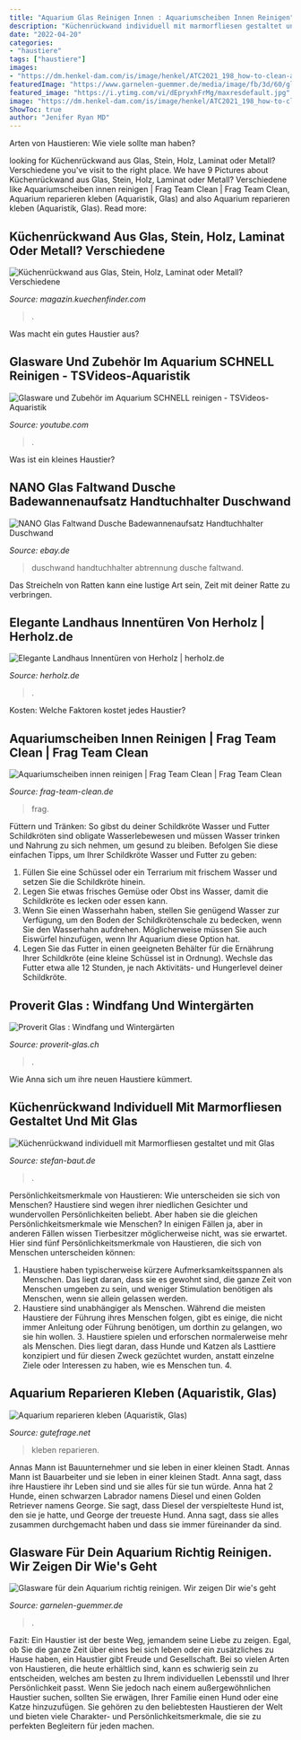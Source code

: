 ```yaml
---
title: "Aquarium Glas Reinigen Innen : Aquariumscheiben Innen Reinigen"
description: "Küchenrückwand individuell mit marmorfliesen gestaltet und mit glas"
date: "2022-04-20"
categories:
- "haustiere"
tags: ["haustiere"]
images:
- "https://dm.henkel-dam.com/is/image/henkel/ATC2021_198_how-to-clean-aquarium-glass-inside_16x5?wid=1200"
featuredImage: "https://www.garnelen-guemmer.de/media/image/fb/3d/60/glaswarereinigenfeatured_600x600@2x.jpg"
featured_image: "https://i.ytimg.com/vi/dEpryxhFrMg/maxresdefault.jpg"
image: "https://dm.henkel-dam.com/is/image/henkel/ATC2021_198_how-to-clean-aquarium-glass-inside_16x5?wid=1200"
ShowToc: true
author: "Jenifer Ryan MD"
---
```



Arten von Haustieren: Wie viele sollte man haben?

	

		
looking for Küchenrückwand aus Glas, Stein, Holz, Laminat oder Metall? Verschiedene you've visit to the right place. We have 9 Pictures about Küchenrückwand aus Glas, Stein, Holz, Laminat oder Metall? Verschiedene like Aquariumscheiben innen reinigen | Frag Team Clean | Frag Team Clean, Aquarium reparieren kleben (Aquaristik, Glas) and also Aquarium reparieren kleben (Aquaristik, Glas). Read more:
		
    
## Küchenrückwand Aus Glas, Stein, Holz, Laminat Oder Metall? Verschiedene

<img loading=lazy src="https://magazin.kuechenfinder.com/wp-content/uploads/sites/2/2018/03/kueche-beton-optik-nolte-stone-beton-mit-holz-Steineiche-kochinsel-beige-hell-grau-creme-NK22314_Stone___Beton-1024x685.jpg" onerror="this.onerror=null;this.src='https://tse1.mm.bing.net/th?id=OIP.8wXwFxI2lVXEEp7kcY5Z4wHaE9&amp;pid=15.1';" alt="Küchenrückwand aus Glas, Stein, Holz, Laminat oder Metall? Verschiedene">

_Source: magazin.kuechenfinder.com_

>. 

	

Was macht ein gutes Haustier aus?

    
## Glasware Und Zubehör Im Aquarium SCHNELL Reinigen - TSVideos-Aquaristik

<img loading=lazy src="https://i.ytimg.com/vi/dEpryxhFrMg/maxresdefault.jpg" onerror="this.onerror=null;this.src='https://tse2.mm.bing.net/th?id=OIP.0QO-vw-U40n5pyE260GU1QHaEK&amp;pid=15.1';" alt="Glasware und Zubehör im Aquarium SCHNELL reinigen - TSVideos-Aquaristik">

_Source: youtube.com_

>. 

	

Was ist ein kleines Haustier?

    
## NANO Glas Faltwand Dusche Badewannenaufsatz Handtuchhalter Duschwand

<img loading=lazy src="https://www.showershopping.co.uk/1177ina/aica/HPK/VS2E-H/2.jpg" onerror="this.onerror=null;this.src='https://tse4.mm.bing.net/th?id=OIP.oUWyH0JgPlR68U8cs64grQHaHa&amp;pid=15.1';" alt="NANO Glas Faltwand Dusche Badewannenaufsatz Handtuchhalter Duschwand">

_Source: ebay.de_

>duschwand handtuchhalter abtrennung dusche faltwand. 

	

Das Streicheln von Ratten kann eine lustige Art sein, Zeit mit deiner Ratte zu verbringen.

    
## Elegante Landhaus Innentüren Von Herholz | Herholz.de

<img loading=lazy src="https://www.herholz.de/mediapool/resize/440w__elegant_landhaus_weisslack_tuer_verglasung_lichtoeffnung_685-1.jpg" onerror="this.onerror=null;this.src='https://tse4.mm.bing.net/th?id=OIP.5d0F_51EYtipD4gtCrbrKQAAAA&amp;pid=15.1';" alt="Elegante Landhaus Innentüren von Herholz | herholz.de">

_Source: herholz.de_

>. 

	

Kosten: Welche Faktoren kostet jedes Haustier?

    
## Aquariumscheiben Innen Reinigen | Frag Team Clean | Frag Team Clean

<img loading=lazy src="https://dm.henkel-dam.com/is/image/henkel/ATC2021_198_how-to-clean-aquarium-glass-inside_16x5?wid=1200" onerror="this.onerror=null;this.src='https://tse2.mm.bing.net/th?id=OIP.jC2Fh5EbaBAK625NQ6YUUgHaCU&amp;pid=15.1';" alt="Aquariumscheiben innen reinigen | Frag Team Clean | Frag Team Clean">

_Source: frag-team-clean.de_

>frag. 

	

Füttern und Tränken: So gibst du deiner Schildkröte Wasser und Futter
Schildkröten sind obligate Wasserlebewesen und müssen Wasser trinken und Nahrung zu sich nehmen, um gesund zu bleiben. Befolgen Sie diese einfachen Tipps, um Ihrer Schildkröte Wasser und Futter zu geben:
1. Füllen Sie eine Schüssel oder ein Terrarium mit frischem Wasser und setzen Sie die Schildkröte hinein.
2. Legen Sie etwas frisches Gemüse oder Obst ins Wasser, damit die Schildkröte es lecken oder essen kann.
3. Wenn Sie einen Wasserhahn haben, stellen Sie genügend Wasser zur Verfügung, um den Boden der Schildkrötenschale zu bedecken, wenn Sie den Wasserhahn aufdrehen. Möglicherweise müssen Sie auch Eiswürfel hinzufügen, wenn Ihr Aquarium diese Option hat.
4. Legen Sie das Futter in einen geeigneten Behälter für die Ernährung Ihrer Schildkröte (eine kleine Schüssel ist in Ordnung). Wechsle das Futter etwa alle 12 Stunden, je nach Aktivitäts- und Hungerlevel deiner Schildkröte.

    
## Proverit Glas : Windfang Und Wintergärten

<img loading=lazy src="https://www.proverit-glas.ch/fileadmin/_processed_/6/1/csm_Windfang_81d3c975c1.jpg" onerror="this.onerror=null;this.src='https://tse2.mm.bing.net/th?id=OIP.7WSvaKxium5vcURrBJZeVwHaFj&amp;pid=15.1';" alt="Proverit Glas : Windfang und Wintergärten">

_Source: proverit-glas.ch_

>. 

	

Wie Anna sich um ihre neuen Haustiere kümmert.

    
## Küchenrückwand Individuell Mit Marmorfliesen Gestaltet Und Mit Glas

<img loading=lazy src="http://stefan-baut.de/wp-content/uploads/2019/08/herd2.jpg" onerror="this.onerror=null;this.src='https://tse3.mm.bing.net/th?id=OIP.aqoyYgsZrjI9oV4B_-6NOAHaF-&amp;pid=15.1';" alt="Küchenrückwand individuell mit Marmorfliesen gestaltet und mit Glas">

_Source: stefan-baut.de_

>. 

	

Persönlichkeitsmerkmale von Haustieren: Wie unterscheiden sie sich von Menschen?
Haustiere sind wegen ihrer niedlichen Gesichter und wundervollen Persönlichkeiten beliebt. Aber haben sie die gleichen Persönlichkeitsmerkmale wie Menschen? In einigen Fällen ja, aber in anderen Fällen wissen Tierbesitzer möglicherweise nicht, was sie erwartet. Hier sind fünf Persönlichkeitsmerkmale von Haustieren, die sich von Menschen unterscheiden können:
1. Haustiere haben typischerweise kürzere Aufmerksamkeitsspannen als Menschen. Das liegt daran, dass sie es gewohnt sind, die ganze Zeit von Menschen umgeben zu sein, und weniger Stimulation benötigen als Menschen, wenn sie allein gelassen werden.
2. Haustiere sind unabhängiger als Menschen. Während die meisten Haustiere der Führung ihres Menschen folgen, gibt es einige, die nicht immer Anleitung oder Führung benötigen, um dorthin zu gelangen, wo sie hin wollen. 3. Haustiere spielen und erforschen normalerweise mehr als Menschen. Dies liegt daran, dass Hunde und Katzen als Lasttiere konzipiert und für diesen Zweck gezüchtet wurden, anstatt einzelne Ziele oder Interessen zu haben, wie es Menschen tun. 4.

    
## Aquarium Reparieren Kleben (Aquaristik, Glas)

<img loading=lazy src="https://images.gutefrage.net/media/fragen/bilder/aquarium-reparieren-kleben-/1_big.jpg?v=1408984089000" onerror="this.onerror=null;this.src='https://tse1.mm.bing.net/th?id=OIP.1H0xwZXg8AJ7P5WiYzam_gHaEb&amp;pid=15.1';" alt="Aquarium reparieren kleben (Aquaristik, Glas)">

_Source: gutefrage.net_

>kleben reparieren. 

	

Annas Mann ist Bauunternehmer und sie leben in einer kleinen Stadt.
Annas Mann ist Bauarbeiter und sie leben in einer kleinen Stadt. Anna sagt, dass ihre Haustiere ihr Leben sind und sie alles für sie tun würde. Anna hat 2 Hunde, einen schwarzen Labrador namens Diesel und einen Golden Retriever namens George. Sie sagt, dass Diesel der verspielteste Hund ist, den sie je hatte, und George der treueste Hund. Anna sagt, dass sie alles zusammen durchgemacht haben und dass sie immer füreinander da sind.

    
## Glasware Für Dein Aquarium Richtig Reinigen. Wir Zeigen Dir Wie&#039;s Geht

<img loading=lazy src="https://www.garnelen-guemmer.de/media/image/fb/3d/60/glaswarereinigenfeatured_600x600@2x.jpg" onerror="this.onerror=null;this.src='https://tse1.mm.bing.net/th?id=OIP.Hu7YWrIGWo4HwfmnKObMCAHaHa&amp;pid=15.1';" alt="Glasware für dein Aquarium richtig reinigen. Wir zeigen Dir wie&#039;s geht">

_Source: garnelen-guemmer.de_

>. 

	

Fazit:
Ein Haustier ist der beste Weg, jemandem seine Liebe zu zeigen. Egal, ob Sie die ganze Zeit über eines bei sich leben oder ein zusätzliches zu Hause haben, ein Haustier gibt Freude und Gesellschaft. Bei so vielen Arten von Haustieren, die heute erhältlich sind, kann es schwierig sein zu entscheiden, welches am besten zu Ihrem individuellen Lebensstil und Ihrer Persönlichkeit passt. Wenn Sie jedoch nach einem außergewöhnlichen Haustier suchen, sollten Sie erwägen, Ihrer Familie einen Hund oder eine Katze hinzuzufügen. Sie gehören zu den beliebtesten Haustieren der Welt und bieten viele Charakter- und Persönlichkeitsmerkmale, die sie zu perfekten Begleitern für jeden machen.

